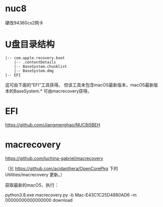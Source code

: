 # nuc8
硬改94360cs2网卡

# U盘目录结构

```
|-- com.apple.recovery.boot
    |-- .contentDetails
    |-- BaseSystem.chunklist
    |-- BaseSystem.dmg 
|-- EFI
```

这可由下面的“EFI”工具获得。
但该工具未包含macOS最新版本，macOS最新版本的BaseSystem.* 可由macrecovery获得。

# EFI
https://github.com/Jiangmenghao/NUC8i5BEH

# macrecovery
https://github.com/luchina-gabriel/macrecovery

（比 https://github.com/acidanthera/OpenCorePkg 下的 Utilities/macrecovery 更新。）

获取最新的macOS，执行：

python3.8.exe macrecovery.py -b Mac-E43C1C25D4880AD6 -m 00000000000000000 download
